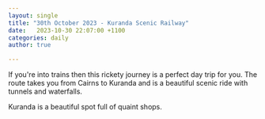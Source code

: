 ```yaml
---
layout: single
title: "30th October 2023 - Kuranda Scenic Railway"
date:   2023-10-30 22:07:00 +1100
categories: daily
author: true

---
```


If you're into trains then this rickety journey is a perfect day trip for you. The route takes you from Cairns to Kuranda and is a beautiful scenic ride with tunnels and waterfalls. 

Kuranda is a beautiful spot full of quaint shops.
